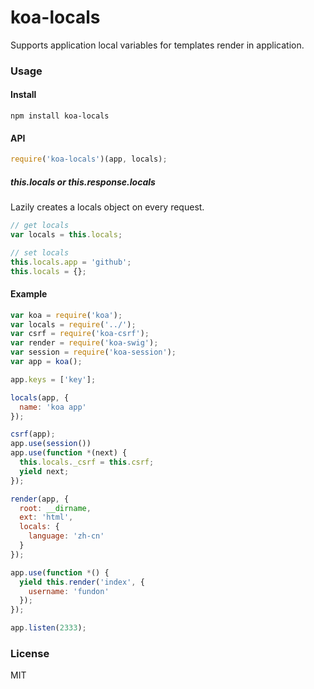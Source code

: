 # koa-locals

Supports application local variables for templates render in application.


### Usage

#### Install

```
npm install koa-locals
```

#### API

```js
require('koa-locals')(app, locals);
```

##### this.locals or this.response.locals
Lazily creates a locals object on every request.
```js
// get locals
var locals = this.locals;

// set locals
this.locals.app = 'github';
this.locals = {};
```

#### Example

```js
var koa = require('koa');
var locals = require('../');
var csrf = require('koa-csrf');
var render = require('koa-swig');
var session = require('koa-session');
var app = koa();

app.keys = ['key'];

locals(app, {
  name: 'koa app'
});

csrf(app);
app.use(session())
app.use(function *(next) {
  this.locals._csrf = this.csrf;
  yield next;
});

render(app, {
  root: __dirname,
  ext: 'html',
  locals: {
    language: 'zh-cn'
  }
});

app.use(function *() {
  yield this.render('index', {
    username: 'fundon'
  });
});

app.listen(2333);
```


### License

MIT

